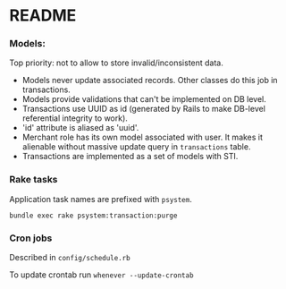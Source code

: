 # README

### Models:

Top priority: not to allow to store invalid/inconsistent data.

- Models never update associated records. Other classes do this job in transactions.
- Models provide validations that can't be implemented on DB level.
- Transactions use UUID as id (generated by Rails to make DB-level referential integrity to work).
- 'id' attribute is aliased as 'uuid'.
- Merchant role has its own model associated with user. It makes it alienable without massive update query in `transactions` table.
- Transactions are implemented as a set of models with STI.

### Rake tasks

Application task names are prefixed with `psystem`.

`bundle exec rake psystem:transaction:purge`

### Cron jobs

Described in `config/schedule.rb`

To update crontab run `whenever --update-crontab`
